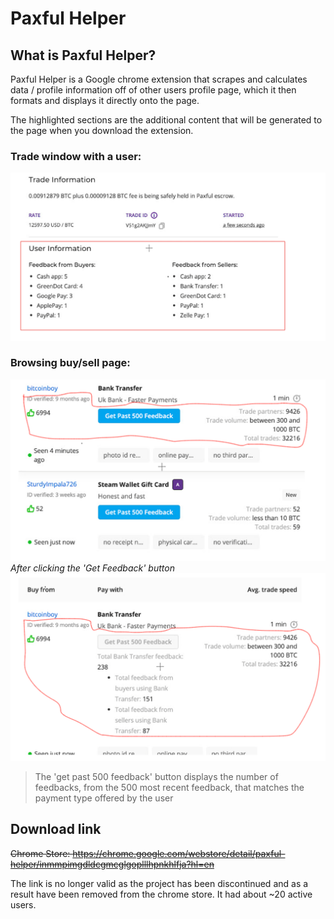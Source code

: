 # Paxful Helper 

## What is Paxful Helper?

Paxful Helper is a Google chrome extension that scrapes and calculates data / profile information off of other users profile page, which it then formats and displays it directly onto the page.

The highlighted sections are the additional content that will be generated to the page when you download the extension.

### Trade window with a user:

![image1](images/paxful_trade.png)

### Browsing buy/sell page:

![image1](images/paxful_browse_1.png)
*After clicking the 'Get Feedback' button*
![image1](images/paxful_browse_2.png)

> The 'get past 500 feedback' button displays the number of feedbacks, from the 500 most recent feedback, that matches the payment type offered by the user

## Download link

~~Chrome Store: https://chrome.google.com/webstore/detail/paxful-helper/inmmpimgdldcgmcglgoplllhpnkhlfja?hl=en~~

The link is no longer valid as the project has been discontinued and as a result have been removed from the chrome store. It had about ~20 active users.
